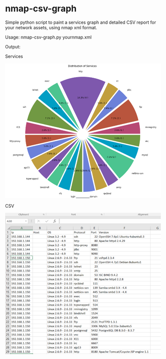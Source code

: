 # nmap-csv-graph
Simple python script to paint a services graph and detailed CSV report for your network assets, using nmap xml format.

Usage: nmap-csv-graph.py yournmap.xml

Output:

Services

![Services](/services.png)

CSV

![CSV](/csv.png)



